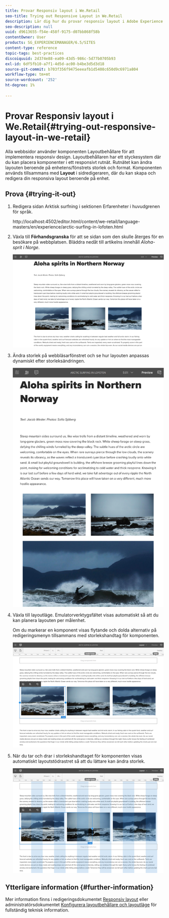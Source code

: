 ```yaml
---
title: Provar Responsiv layout i We.Retail
seo-title: Trying out Responsive Layout in We.Retail
description: Lär dig hur du provar responsiv layout i Adobe Experience Manager med We.Retail.
seo-description: null
uuid: d9613655-f54e-458f-9175-d07bb868f58b
contentOwner: User
products: SG_EXPERIENCEMANAGER/6.5/SITES
content-type: reference
topic-tags: best-practices
discoiquuid: 2d374e88-ea09-43d5-986c-5d77b0705b93
exl-id: 6df5fb10-a7f1-4d5d-ac00-b4be3d5d3d18
source-git-commit: b703f356f9475eeeafb1d5408c650d9c6971a804
workflow-type: tm+mt
source-wordcount: '252'
ht-degree: 1%

---
```


# Provar Responsiv layout i We.Retail{#trying-out-responsive-layout-in-we-retail}

Alla webbsidor använder komponenten Layoutbehållare för att implementera responsiv design. Layoutbehållaren har ett styckesystem där du kan placera komponenter i ett responsivt rutnät. Rutnätet kan ändra layouten beroende på enhetens/fönstrets storlek och format. Komponenten används tillsammans med **Layout** i sidredigeraren, där du kan skapa och redigera din responsiva layout beroende på enhet.

## Prova {#trying-it-out}

1. Redigera sidan Arktisk surfning i sektionen Erfarenheter i huvudgrenen för språk.

   http://localhost:4502/editor.html/content/we-retail/language-masters/en/experience/arctic-surfing-in-lofoten.html

1. Växla till **Förhandsgranska** för att se sidan som den skulle återges för en besökare på webbplatsen. Bläddra nedåt till artikelns innehåll *Aloha-sprit i Norge*.

   ![chlimage_1-178](assets/chlimage_1-178.png)

1. Ändra storlek på webbläsarfönstret och se hur layouten anpassas dynamiskt efter storleksändringen.

   ![chlimage_1-179](assets/chlimage_1-179.png)

1. Växla till layoutläge. Emulatorverktygsfältet visas automatiskt så att du kan planera layouten per målenhet.

   Om du markerar en komponent visas flytande och dolda alternativ på redigeringsmenyn tillsammans med storlekshandtag för komponenten.

   ![chlimage_1-180](assets/chlimage_1-180.png)

1. När du tar och drar i storlekshandtaget för komponenten visas automatiskt layoutstödrastret så att du lättare kan ändra storlek.

   ![chlimage_1-181](assets/chlimage_1-181.png)

## Ytterligare information {#further-information}

Mer information finns i redigeringsdokumentet [Responsiv layout](/help/sites-authoring/responsive-layout.md) eller administratörsdokumentet [Konfigurera layoutbehållare och layoutläge](/help/sites-administering/configuring-responsive-layout.md) för fullständig teknisk information.
